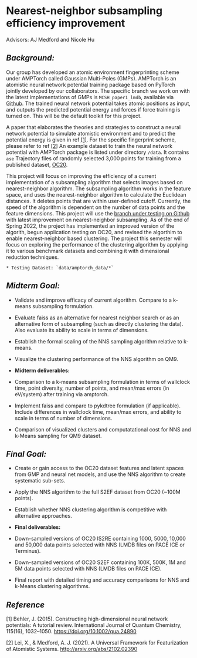 # Nearest-neighbor subsampling efficiency improvement

Advisors: AJ Medford and Nicole Hu

## _Background:_

Our group has developed an atomic environment fingerprinting scheme under AMPTorch called Gaussian Multi-Poles (GMPs). AMPTorch is an atomistic neural network potential training package based on PyTorch jointly developed by our collaborators. The specific branch we work on with the latest implementations of GMPs is `MCSH_paper1_lmdb`, available via [Github](https://github.com/ulissigroup/amptorch/tree/MCSH_paper1_lmdb). The trained neural network potential takes atomic positions as input, and outputs the predicted potential energy and forces if force training is turned on. This will be the default toolkit for this project. 

A paper that elaborates the theories and strategies to construct a neural network potential to simulate atomistic environment and to predict the potential energy is given in ref [[1]](https://onlinelibrary.wiley.com/doi/full/10.1002/qua.24890). For the specific fingerprint scheme, please refer to ref [[2]](https://arxiv.org/abs/2102.02390v2) An example dataset to train the neural network potential with AMPTorch package is listed under directory `/data`. It contains `ase` Trajectory files of randomly selected 3,000 points for training from a published dataset, [OC20](https://opencatalystproject.org/).  

This project will focus on improving the efficiency of a current implementation of a subsampling algorithm that selects images based on nearest-neighbor algorithm. The subsampling algorithm works in the feature space, and uses the nearest-neighbor algorithm to calculate the Euclidean distances. It deletes points that are within user-defined cutoff. Currently, the speed of the algorithm is dependent on the number of data points and the feature dimensions. This project will use the [branch under testing on Github](https://github.com/nicoleyghu/amptorch/tree/MCSH_paper1) with latest improvement on nearest-neighbor subsampling. As of the end of Spring 2022, the project has implemented an improved version of the algorith, begun application testing on OC20, and revised the algorthim to enable nearest-neighbor based clustering. The project this semester will focus on exploring the performance of the clustering algorithm by applying it to various benchmark datasets and combining it with dimensional reduction techniques.

    * Testing Dataset: `data/amptorch_data/*`

## _Midterm Goal:_
- Validate and improve efficacy of current algorithm. Compare to a k-means subsampling formulation.

- Evaluate faiss as an alternative for nearest neighbor search or as an alternative form of subsampling (such as directly clustering the data). Also evaluate its ability to scale in terms of dimensions.

- Establish the formal scaling of the NNS sampling algorithm relative to k-means.

- Visualize the clustering performance of the NNS algorithm on QM9.

* **Midterm deliverables:** 
- Comparison to a k-means subsampling formulation in terms of wallclock time, point diversity, number of points, and mean/max errors (in eV/system) after training via amptorch.

- Implement faiss and compare to pykdtree formulation (if applicable). Include differences in wallclock time, mean/max errors, and ability to scale in terms of number of dimensions.

- Comparison of visualized clusters and computatational cost for NNS and k-Means sampling for QM9 dataset.

## _Final Goal:_
- Create or gain access to the OC20 dataset features and latent spaces from GMP and neural net models, and use the NNS algorithm to create systematic sub-sets.

- Apply the NNS algorithm to the full S2EF dataset from OC20 (~100M points).

- Establish whether NNS clustering algorithm is competitive with alternative approaches.

* **Final deliverables:** 

- Down-sampled versions of OC20 IS2RE containing 1000, 5000, 10,000 and 50,000 data points selected with NNS (LMDB files on PACE ICE or Terminus).

- Down-sampled versions of OC20 S2EF containing 100K, 500K, 1M and 5M data points selected with NNS (LMDB files on PACE ICE).

- Final report with detailed timing and accuracy comparisons for NNS and k-Means clustering algorithms.


## _Reference_

[1] Behler, J. (2015). Constructing high-dimensional neural network potentials: A tutorial review. International Journal of Quantum Chemistry, 115(16), 1032–1050. https://doi.org/10.1002/qua.24890

[2] Lei, X., & Medford, A. J. (2021). A Universal Framework for Featurization of Atomistic Systems. http://arxiv.org/abs/2102.02390

